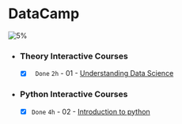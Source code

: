 # DataCamp

![5%](https://progress-bar.dev/5/?title=Done)

- ### Theory Interactive Courses

    - [x] ` Done` ` 2h ` - 01 - [Understanding Data Science](https://www.datacamp.com/statement-of-accomplishment/course/0563d9c419161a3ad62e2fb8a51f9b7a9e7fcc51)


- ### Python Interactive Courses

    - [x] ` Done `  ` 4h ` - 02 - [Introduction to python](https://www.datacamp.com/statement-of-accomplishment/course/6d98c5d9f4b4fad58e1e92352b47fceb54cec165)
